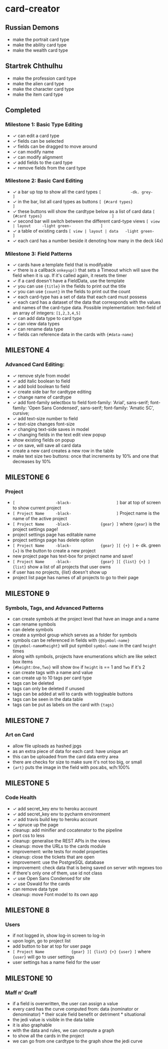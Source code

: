 # card-creator


## Russian Demons
- make the portrait card type
- make the ability card type
- make the wealth card type


## Startrek Chthulhu
- make the profession card type
- make the alien card type
- make the character card type
- make the item card type


## Completed
### Milestone 1: Basic Type Editing
- ✓ can edit a card type
- ✓ fields can be selected
- ✓ fields can be dragged to move around
- ✓ can modify name
- ✓ can modify alignment
- ✓ add fields to the card type
- ✓ remove fields from the card type
### Milestone 2: Basic Card Editing
- ✓ a bar up top to show all the card types
  `[             -dk. grey-                      ]`
- ✓ in the bar, list all card types as buttons
  `[ {#card types}                               ]`
- ✓ these buttons will show the cardtype below as a list of card data
  `[ {#card types}                               ]`
- ✓ second bar will switch between the different card-type views
  `[ view | layout     -light green-             ]`
- ✓ a table of existing cards
  `[ view | layout | data   -light green-        ]`
- ✓ each card has a number beside it denoting how many in the deck (4x)
### Milestone 3: Field Patterns
- ✓ cards have a template field that is modifyable
- ✓ there is a callback `onkeyup()` that sets a Timeout which will save the field when it is up. If it's called again, it resets the timer
- ✓ if a card doesn't have a FieldData, use the template
- ✓ you can use `{title}` in the fields to print out the title
- ✓ you can use `{count}` in the fields to print out the count
- ✓ each card-type has a set of data that each card must possess
- ✓ each card has a dataset of the data that corresponds with the values and names of the card-type data. Possible implementation: text-field of an array of integers: `[1,2,3,4,5]`
- ✓ can add data type to card type
- ✓ can view data types
- ✓ can rename data type
- ✓ fields can reference data in the cards with `{#data-name}`


## MILESTONE 4
### Advanced Card Editing:
- ✓ remove style from model
- ✓ add italic boolean to field
- ✓ add bold boolean to field
- ✓ create side bar for cardtype editing
- ✓ change name of cardtype
- ✓ add font-family selectbox to field
    font-family: 'Arial', sans-serif;
    font-family: 'Open Sans Condensed', sans-serif;
    font-family: 'Amatic SC', cursive;
- ✓ add text-size number to field
- ✓ text-size changes font-size
- ✓ changing text-side saves in model
- ✓ changing fields in the text edit view popup
- show existing fields on popup
- ✓ on save, will save all card data
- create a new card creates a new row in the table
- make text size two buttons: once that increments by 10% and one that decreases by 10%


## MILESTONE 6
### Project
- `[                  -black-                    ]`
  bar at top of screen to show current project
- `[ Project Name     -black-                    ]`
  Project name is the name of the active project
- `[ Project Name     -black-             {gear} ]`
  where `{gear}` is the project settings page!
- project settings page has editable name
- project settings page has delete option
- `[ Project Name     -black-             {gear} ][ {+} ]` <- dk. green
  {+} is the button to create a new project
- new project page has text-box for project name and save!
- `[ Project Name     -black-             {gear} ][ {list} {+} ]`
  `{list}` show a list of all projects that user owns
- if user has no projects, {list} doesn't show up
- project list page has names of all projects to go to their page


## MILESTONE 9
### Symbols, Tags, and Advanced Patterns
- can create symbols at the project level that have an image and a name
- can rename symbols
- can delete symbols
- create a symbol group which serves as a folder for symbols
- symbols can be referenced in fields with `{@symbol-name}`
- `{@symbol-name#height}` will put symbol `symbol-name` in the card `height` times
- along with symbols, projects have enumerations which are like select box items
- `{#height:One,Two}` will show `One` if `height` is == 1 and `Two` if it's 2
- can create tags with a name and value
- can create up to 10 tags per card type
- tags can be deleted
- tags can only be deleted if unused
- tags can be added at will to cards with toggleable buttons
- tags can be seen in the data table
- tags can be put as labels on the card with `{tags}`


## MILESTONE 7
### Art on Card
- allow file uploads as hashed jpgs
- as an extra piece of data for each card: have unique art
- this can be uploaded from the card data entry area
- there are checks for size to make sure it's not too big, or small
- `{art}` puts the image in the field with pos:abs, w/h:100%


## MILESTONE 5
### Code Health
- ✓ add secret_key env to heroku account
- ✓ add secret_key env to pycharm environment
- ✓ add travis build key to heroku account
- ✓ spruce up the page
- cleanup: add minifier and cocatenator to the pipeline
- port css to less
- cleanup: generalise the REST APIs in the views
- cleanup: move the URLs to the cards module
- improvement: write tests for model properties
- cleanup: close the tickets that are open
- improvement: use the PostgreSQL database
- improvement: check data that is being saved on server wtih regexes too
- if there's only one of them, use id not class
- ✓ use Open Sans Condensed for site
- ✓ use Oswald for the cards
- can remove data type
- cleanup: move Font model to its own app


## MILESTONE 8
### Users
- if not logged in, show log-in screen to log-in
- upon login, go to project list
- add button to bar at top for user page
- `[ Project Name            {gear} ][ {list} {+} {user} ]`
  where `{user}` will go to user settings
- user settings has a name field for the user



## MILESTONE 10
### Maff n' Graff
- if a field is overwritten, the user can assign a value
- every card has the curve computed from:
   data (nominator or denominator) * their scale
   field benefit or detriment * situational
- the jedi value is visible in the data table
- it is also graphable
- with the data and rules, we can compute a graph
- to show all the cards in the project
- we can go from one cardtype to the graph show the jedi curve
